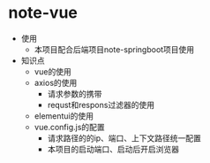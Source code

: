 # note-vue

* 使用
  * 本项目配合后端项目note-springboot项目使用
* 知识点
  * vue的使用
  * axios的使用
    * 请求参数的携带
    * requst和respons过滤器的使用
  * elementui的使用
  * vue.config.js的配置
    * 请求路径的的ip、端口、上下文路径统一配置
    * 本项目的启动端口、启动后开启浏览器